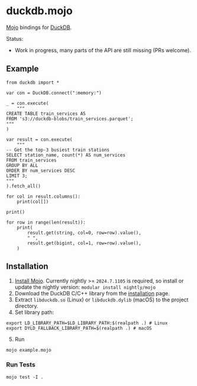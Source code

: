 # duckdb.mojo

[Mojo](https://www.modular.com/mojo) bindings for [DuckDB](https://duckdb.org/).

Status:
- Work in progress, many parts of the API are still missing (PRs welcome).

## Example

```mojo
from duckdb import *

var con = DuckDB.connect(":memory:")

_ = con.execute(
    """
CREATE TABLE train_services AS
FROM 's3://duckdb-blobs/train_services.parquet';
"""
)

var result = con.execute(
    """
-- Get the top-3 busiest train stations
SELECT station_name, count(*) AS num_services
FROM train_services
GROUP BY ALL
ORDER BY num_services DESC
LIMIT 3;
"""
).fetch_all()

for col in result.columns():
    print(col[])

print()

for row in range(len(result)):
    print(
        result.get(string, col=0, row=row).value(),
        " ",
        result.get(bigint, col=1, row=row).value(),
    )
```

## Installation

1. [Install Mojo](https://docs.modular.com/mojo/manual/get-started#1-install-mojo). Currently nightly >= `2024.7.1105` is required, so install or update the nightly version: `modular install nightly/mojo`
2. Download the DuckDB C/C++ library from the [installation](https://duckdb.org/docs/installation/?version=stable&environment=cplusplus) page.
3. Extract `libduckdb.so` (Linux) or `libduckdb.dylib` (macOS) to the project directory.
4. Set library path:
```shell
export LD_LIBRARY_PATH=$LD_LIBRARY_PATH:$(realpath .) # Linux
export DYLD_FALLBACK_LIBRARY_PATH=$(realpath .) # macOS
```
5. Run
``` shell
mojo example.mojo
```

### Run Tests

```shell
mojo test -I .
```